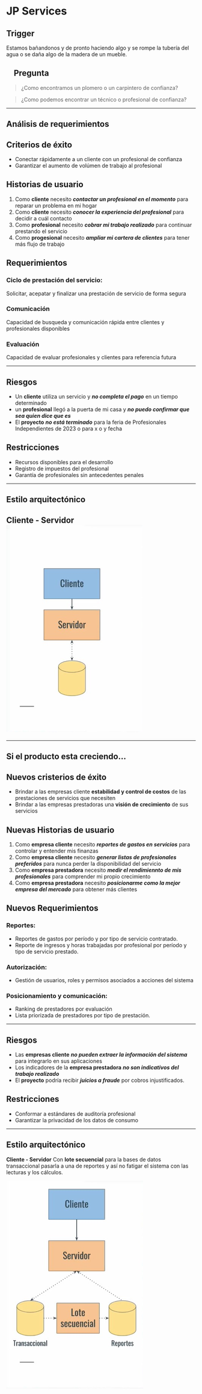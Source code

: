 # JP Services
## Trigger
Estamos bañandonos y de pronto haciendo algo y se rompe la tubería del agua o se daña algo de la madera de un mueble.

## &nbsp;&nbsp;&nbsp; Pregunta
>¿Como encontramos un plomero o un carpintero de confianza?

>¿Como podemos encontrar un técnico o profesional de confianza?
---
## Análisis de requerimientos
## Criterios de éxito
- Conectar rápidamente a un cliente con un profesional de confianza
- Garantizar el aumento de volúmen de trabajo al profesional

## Historias de usuario
1. Como **cliente** necesito ***contactar un profesional en el momento*** para reparar un problema en mi hogar
2. Como **cliente** necesito ***conocer la experiencia del profesional*** para decidir a cuál contacto
3. Como **profesional** necesito ***cobrar mi trabajo realizado*** para continuar prestando el servicio
4. Como **progesional** necesito ***ampliar mi cartera de clientes*** para tener más flujo de trabajo


## Requerimientos
### Ciclo de prestación del servicio:
Solicitar, acepatar y finalizar una prestación de servicio de forma segura

### Comunicación
Capacidad de busqueda y comunicación rápida entre clientes y profesionales disponibles

### Evaluación
Capacidad de evaluar profesionales y clientes para referencia futura

----
## Riesgos
- Un **cliente** utiliza un servicio y ***no completa el pago*** en un tiempo determinado
- un **profesional** llegó a la puerta de mi casa y ***no puedo confirmar que sea quien dice que es***
- El **proyecto** ***no está terminado*** para la feria de Profesionales Independientes de 2023 o para x o y fecha

## Restricciones
- Recursos disponibles para el desarrollo
- Registro de impuestos del profesional
- Garantía de profesionales sin antecedentes penales
---
## Estilo arquitectónico
**Cliente - Servidor**  
![](clienteServer0.jpg)
---
---
## Si el producto esta creciendo...
## Nuevos cristerios de éxito
- Brindar a las empresas cliente **estabilidad y control de costos** de las prestaciones de servicios que necesiten
- Brindar a las empresas prestadoras una **visión de crecimiento** de sus servicios

## Nuevas Historias de usuario
1. Como **empresa cliente** necesito ***reportes de gastos en servicios*** para controlar y entender mis finanzas
2. Como **empresa cliente** necesito ***generar listas de profesionales preferidos*** para nunca perder la disponibilidad del servicio
3. Como **empresa prestadora** necesito ***medir el rendimiennto de mis profesionales*** para comprender mi propio crecimiento
4. Como **empresa prestadora** necesito ***posicionarme como la mejor empresa del mercado*** para obtener más clientes

## Nuevos Requerimientos
### Reportes:
- Reportes de gastos por período y por tipo de servicio contratado.
- Reporte de ingresos y horas trabajadas por profesional por período y tipo de servicio prestado.

### Autorización:
- Gestión de usuarios, roles y permisos asociados a acciones del sistema

### Posicionamiento y comunicación:
- Ranking de prestadores por evaluación
- Lista priorizada de prestadores por tipo de prestación.

---
## Riesgos
- Las **empresas cliente** ***no pueden extraer la información del sistema*** para integrarlo en sus aplicaciones
- Los indicadores de la **empresa prestadora** ***no son indicativos del trabajo realizado***
- El **proyecto** podría recibir ***juicios a fraude*** por cobros injustificados.

## Restricciones
- Conformar a estándares de auditoría profesional
- Garantizar la privacidad de los datos de consumo

---
## Estilo arquitectónico
**Cliente - Servidor**
    Con **lote secuencial** para la bases de datos transaccional pasarla a una de reportes y así no fatigar el sistema con las lecturas y los cálculos.  

![](clienteServer.jpg)